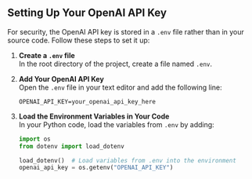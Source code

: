 ## Setting Up Your OpenAI API Key

For security, the OpenAI API key is stored in a `.env` file rather than in your source code. Follow these steps to set it up:

1. **Create a `.env` file**  
   In the root directory of the project, create a file named `.env`.

2. **Add Your OpenAI API Key**  
   Open the `.env` file in your text editor and add the following line:
   ```dotenv
   OPENAI_API_KEY=your_openai_api_key_here
   ```

3. **Load the Environment Variables in Your Code**  
   In your Python code, load the variables from `.env` by adding:
   ```python
   import os
   from dotenv import load_dotenv

   load_dotenv()  # Load variables from .env into the environment
   openai_api_key = os.getenv("OPENAI_API_KEY")
   ```
